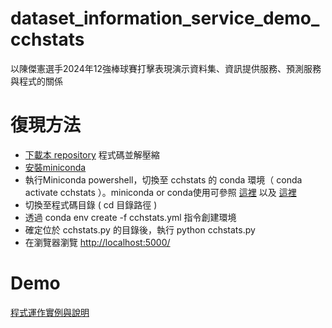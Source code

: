 # dataset_information_service_demo_cchstats
以陳傑憲選手2024年12強棒球賽打擊表現演示資料集、資訊提供服務、預測服務與程式的關係

# 復現方法
* [下載本 repository](https://github.com/tingjhenjiang/dataset_information_service_demo_cchstats/archive/refs/heads/main.zip) 程式碼並解壓縮
* [安裝miniconda](https://www.anaconda.com/docs/getting-started/miniconda/install)
* 執行Miniconda powershell，切換至 cchstats 的 conda 環境（ conda activate cchstats ）。miniconda or conda使用可參照 [這裡](https://www.anaconda.com/docs/getting-started/getting-started) 以及 [這裡](https://docs.conda.io/projects/conda/en/stable/user-guide/getting-started.html)
* 切換至程式碼目錄 ( cd 目錄路徑 )
* 透過 conda env create -f cchstats.yml 指令創建環境
* 確定位於 cchstats.py 的目錄後，執行 python cchstats.py
* 在瀏覽器瀏覽 [http://localhost:5000/](http://localhost:5000/)

# Demo
[程式運作實例與說明](https://www.youtube.com/watch?v=Bu6aBD84l4M)